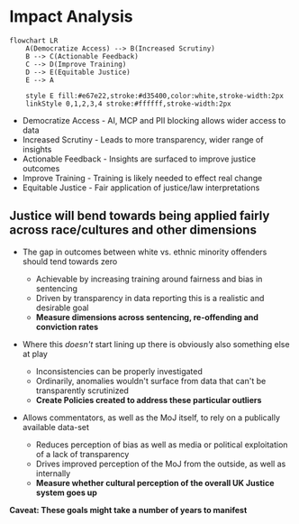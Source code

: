 # Impact Analysis

```mermaid
flowchart LR
    A(Democratize Access) --> B(Increased Scrutiny)
    B --> C(Actionable Feedback)
    C --> D(Improve Training)
    D --> E(Equitable Justice)
    E --> A

    style E fill:#e67e22,stroke:#d35400,color:white,stroke-width:2px
    linkStyle 0,1,2,3,4 stroke:#ffffff,stroke-width:2px
```

* Democratize Access  - AI, MCP and PII blocking allows wider access to data
* Increased Scrutiny  - Leads to more transparency, wider range of insights
* Actionable Feedback - Insights are surfaced to improve justice outcomes
* Improve Training    - Training is likely needed to effect real change
* Equitable Justice   - Fair application of justice/law interpretations

## Justice will bend towards being applied fairly across race/cultures and other dimensions

* The gap in outcomes between white vs. ethnic minority offenders should tend towards zero
  * Achievable by increasing training around fairness and bias in sentencing
  * Driven by transparency in data reporting this is a realistic and desirable goal
  * **Measure dimensions across sentencing, re-offending and conviction rates**

* Where this _doesn't_ start lining up there is obviously also something else at play
  * Inconsistencies can be properly investigated 
  * Ordinarily, anomalies wouldn't surface from data that can't be transparently scrutinized
  * **Create Policies created to address these particular outliers**

* Allows commentators, as well as the MoJ itself, to rely on a publically available data-set
  * Reduces perception of bias as well as media or political exploitation of a lack of transparency
  * Drives improved perception of the MoJ from the outside, as well as internally
  * **Measure whether cultural perception of the overall UK Justice system goes up**

**Caveat: These goals might take a number of years to manifest**
